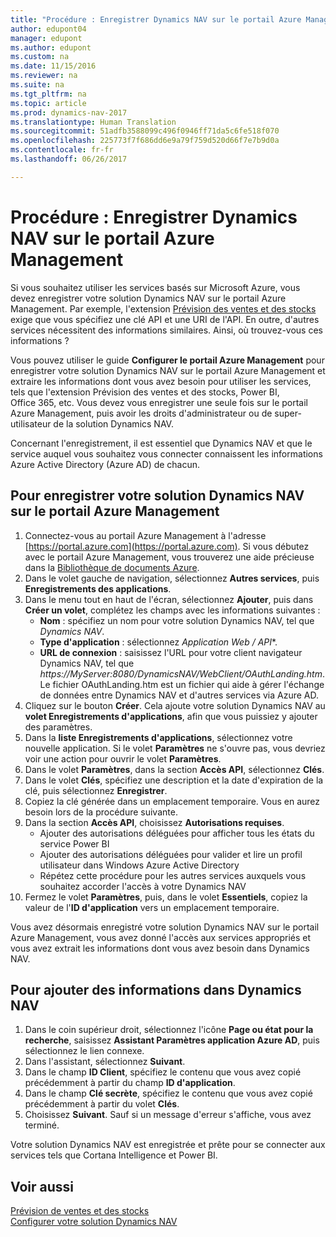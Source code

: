 ```yaml
---
title: "Procédure : Enregistrer Dynamics NAV sur le portail Azure Management"
author: edupont04
manager: edupont
ms.author: edupont
ms.custom: na
ms.date: 11/15/2016
ms.reviewer: na
ms.suite: na
ms.tgt_pltfrm: na
ms.topic: article
ms.prod: dynamics-nav-2017
ms.translationtype: Human Translation
ms.sourcegitcommit: 51adfb3588099c496f0946ff71da5c6fe518f070
ms.openlocfilehash: 225773f7f686dd6e9a79f759d520d66f7e7b9d0a
ms.contentlocale: fr-fr
ms.lasthandoff: 06/26/2017

---
```

# <a name="how-to-register-dynamics-nav-in-the-azure-management-portal"></a>Procédure : Enregistrer Dynamics NAV sur le portail Azure Management
Si vous souhaitez utiliser les services basés sur Microsoft Azure, vous devez enregistrer votre solution Dynamics NAV sur le portail Azure Management. Par exemple, l'extension [Prévision des ventes et des stocks](ui-extensions-sales-forecast.md) exige que vous spécifiez une clé API et une URI de l'API. En outre, d'autres services nécessitent des informations similaires. Ainsi, où trouvez-vous ces informations ?

Vous pouvez utiliser le guide **Configurer le portail Azure Management** pour enregistrer votre solution Dynamics NAV sur le portail Azure Management et extraire les informations dont vous avez besoin pour utiliser les services, tels que l'extension Prévision des ventes et des stocks, Power BI, Office 365, etc. Vous devez vous enregistrer une seule fois sur le portail Azure Management, puis avoir les droits d'administrateur ou de super-utilisateur de la solution Dynamics NAV.

Concernant l'enregistrement, il est essentiel que Dynamics NAV et que le service auquel vous souhaitez vous connecter connaissent les informations Azure Active Directory (Azure AD) de chacun.

## <a name="to-register-dynamics-nav-in-the-azure-management-portal"></a>Pour enregistrer votre solution Dynamics NAV sur le portail Azure Management
1. Connectez-vous au portail Azure Management à l'adresse [https://portal.azure.com](https://portal.azure.com).
    Si vous débutez avec le portail Azure Management, vous trouverez une aide précieuse dans la [Bibliothèque de documents Azure](https://azure.microsoft.com/en-us/documentation/articles).
2. Dans le volet gauche de navigation, sélectionnez **Autres services**, puis **Enregistrements des applications**.
3. Dans le menu tout en haut de l'écran, sélectionnez **Ajouter**, puis dans **Créer un volet**, complétez les champs avec les informations suivantes :
    - **Nom** : spécifiez un nom pour votre solution Dynamics NAV, tel que *Dynamics NAV*.
    - **Type d'application** : sélectionnez **Application Web* / API**.
    - **URL de connexion** : saisissez l'URL pour votre client navigateur Dynamics NAV, tel que *https://MyServer:8080/DynamicsNAV/WebClient/OAuthLanding.htm*.
        Le fichier OAuthLanding.htm est un fichier qui aide à gérer l'échange de données entre Dynamics NAV et d'autres services via Azure AD.
4. Cliquez sur le bouton **Créer**.
    Cela ajoute votre solution Dynamics NAV au **volet Enregistrements d'applications**, afin que vous puissiez y ajouter des paramètres.
5. Dans la **liste Enregistrements d'applications**, sélectionnez votre nouvelle application. Si le volet **Paramètres** ne s'ouvre pas, vous devriez voir une action pour ouvrir le volet **Paramètres**.
6. Dans le volet **Paramètres**, dans la section **Accès API**, sélectionnez **Clés**.
7. Dans le volet **Clés**, spécifiez une description et la date d'expiration de la clé, puis sélectionnez **Enregistrer**.
8. Copiez la clé générée dans un emplacement temporaire. Vous en aurez besoin lors de la procédure suivante.
9. Dans la section **Accès API**, choisissez **Autorisations requises**.
    - Ajouter des autorisations déléguées pour afficher tous les états du service Power BI
    - Ajouter des autorisations déléguées pour valider et lire un profil utilisateur dans Windows Azure Active Directory
    - Répétez cette procédure pour les autres services auxquels vous souhaitez accorder l'accès à votre Dynamics NAV
10. Fermez le volet **Paramètres**, puis, dans le volet **Essentiels**, copiez la valeur de l'**ID d'application** vers un emplacement temporaire.

Vous avez désormais enregistré votre solution Dynamics NAV sur le portail Azure Management, vous avez donné l'accès aux services appropriés et vous avez extrait les informations dont vous avez besoin dans Dynamics NAV.  

## <a name="to-add-the-information-to-dynamics-nav"></a>Pour ajouter des informations dans Dynamics NAV
1. Dans le coin supérieur droit, sélectionnez l'icône **Page ou état pour la recherche**, saisissez **Assistant Paramètres application Azure AD**, puis sélectionnez le lien connexe.
2. Dans l'assistant, sélectionnez **Suivant**.
3. Dans le champ **ID Client**, spécifiez le contenu que vous avez copié précédemment à partir du champ **ID d'application**.
4. Dans le champ **Clé secrète**, spécifiez le contenu que vous avez copié précédemment à partir du volet **Clés**.
5. Choisissez **Suivant**. Sauf si un message d'erreur s'affiche, vous avez terminé.

Votre solution Dynamics NAV est enregistrée et prête pour se connecter aux services tels que Cortana Intelligence et Power BI.

## <a name="see-also"></a>Voir aussi
[Prévision de ventes et des stocks](ui-extensions-sales-forecast.md)  
[Configurer votre solution Dynamics NAV](setup.md)  

